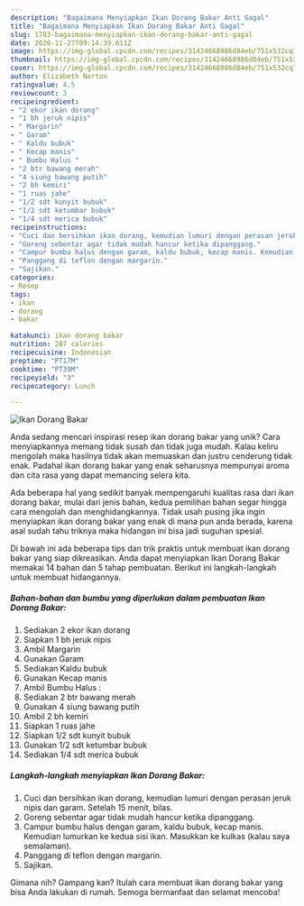```yaml
---
description: "Bagaimana Menyiapkan Ikan Dorang Bakar Anti Gagal"
title: "Bagaimana Menyiapkan Ikan Dorang Bakar Anti Gagal"
slug: 1783-bagaimana-menyiapkan-ikan-dorang-bakar-anti-gagal
date: 2020-11-27T09:14:39.611Z
image: https://img-global.cpcdn.com/recipes/31424668986d84eb/751x532cq70/ikan-dorang-bakar-foto-resep-utama.jpg
thumbnail: https://img-global.cpcdn.com/recipes/31424668986d84eb/751x532cq70/ikan-dorang-bakar-foto-resep-utama.jpg
cover: https://img-global.cpcdn.com/recipes/31424668986d84eb/751x532cq70/ikan-dorang-bakar-foto-resep-utama.jpg
author: Elizabeth Norton
ratingvalue: 4.5
reviewcount: 3
recipeingredient:
- "2 ekor ikan dorang"
- "1 bh jeruk nipis"
- " Margarin"
- " Garam"
- " Kaldu bubuk"
- " Kecap manis"
- " Bumbu Halus "
- "2 btr bawang merah"
- "4 siung bawang putih"
- "2 bh kemiri"
- "1 ruas jahe"
- "1/2 sdt kunyit bubuk"
- "1/2 sdt ketumbar bubuk"
- "1/4 sdt merica bubuk"
recipeinstructions:
- "Cuci dan bersihkan ikan dorang, kemudian lumuri dengan perasan jeruk nipis dan garam. Setelah 15 menit, bilas."
- "Goreng sebentar agar tidak mudah hancur ketika dipanggang."
- "Campur bumbu halus dengan garam, kaldu bubuk, kecap manis. Kemudian lumurkan ke kedua sisi ikan. Masukkan ke kulkas (kalau saya semalaman)."
- "Panggang di teflon dengan margarin."
- "Sajikan."
categories:
- Resep
tags:
- ikan
- dorang
- bakar

katakunci: ikan dorang bakar 
nutrition: 287 calories
recipecuisine: Indonesian
preptime: "PT17M"
cooktime: "PT39M"
recipeyield: "3"
recipecategory: Lunch

---
```



![Ikan Dorang Bakar](https://img-global.cpcdn.com/recipes/31424668986d84eb/751x532cq70/ikan-dorang-bakar-foto-resep-utama.jpg)

Anda sedang mencari inspirasi resep ikan dorang bakar yang unik? Cara menyiapkannya memang tidak susah dan tidak juga mudah. Kalau keliru mengolah maka hasilnya tidak akan memuaskan dan justru cenderung tidak enak. Padahal ikan dorang bakar yang enak seharusnya mempunyai aroma dan cita rasa yang dapat memancing selera kita.



Ada beberapa hal yang sedikit banyak mempengaruhi kualitas rasa dari ikan dorang bakar, mulai dari jenis bahan, kedua pemilihan bahan segar hingga cara mengolah dan menghidangkannya. Tidak usah pusing jika ingin menyiapkan ikan dorang bakar yang enak di mana pun anda berada, karena asal sudah tahu triknya maka hidangan ini bisa jadi suguhan spesial.


Di bawah ini ada beberapa tips dan trik praktis untuk membuat ikan dorang bakar yang siap dikreasikan. Anda dapat menyiapkan Ikan Dorang Bakar memakai 14 bahan dan 5 tahap pembuatan. Berikut ini langkah-langkah untuk membuat hidangannya.

<!--inarticleads1-->

##### Bahan-bahan dan bumbu yang diperlukan dalam pembuatan Ikan Dorang Bakar:

1. Sediakan 2 ekor ikan dorang
1. Siapkan 1 bh jeruk nipis
1. Ambil  Margarin
1. Gunakan  Garam
1. Sediakan  Kaldu bubuk
1. Gunakan  Kecap manis
1. Ambil  Bumbu Halus :
1. Sediakan 2 btr bawang merah
1. Gunakan 4 siung bawang putih
1. Ambil 2 bh kemiri
1. Siapkan 1 ruas jahe
1. Siapkan 1/2 sdt kunyit bubuk
1. Gunakan 1/2 sdt ketumbar bubuk
1. Sediakan 1/4 sdt merica bubuk




<!--inarticleads2-->

##### Langkah-langkah menyiapkan Ikan Dorang Bakar:

1. Cuci dan bersihkan ikan dorang, kemudian lumuri dengan perasan jeruk nipis dan garam. Setelah 15 menit, bilas.
1. Goreng sebentar agar tidak mudah hancur ketika dipanggang.
1. Campur bumbu halus dengan garam, kaldu bubuk, kecap manis. Kemudian lumurkan ke kedua sisi ikan. Masukkan ke kulkas (kalau saya semalaman).
1. Panggang di teflon dengan margarin.
1. Sajikan.




Gimana nih? Gampang kan? Itulah cara membuat ikan dorang bakar yang bisa Anda lakukan di rumah. Semoga bermanfaat dan selamat mencoba!
